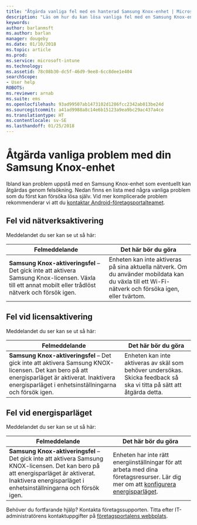 ```yaml
---
title: "Åtgärda vanliga fel med en hanterad Samsung Knox-enhet | Microsoft Docs"
description: "Läs om hur du kan lösa vanliga fel med en Samsung Knox-enhet."
keywords: 
author: barlanmsft
ms.author: barlan
manager: dougeby
ms.date: 01/10/2018
ms.topic: article
ms.prod: 
ms.service: microsoft-intune
ms.technology: 
ms.assetid: 78c08b30-dc5f-46d9-9ee8-6cc8dee1e404
searchScope:
- User help
ROBOTS: 
ms.reviewer: arnab
ms.suite: ems
ms.openlocfilehash: 93ad99507ab1473102d1286fcc2342ab013be24d
ms.sourcegitcommit: a41ad9988a8c14e6b15123a9ea9bc29ac437a4ce
ms.translationtype: HT
ms.contentlocale: sv-SE
ms.lasthandoff: 01/25/2018
---
```

# <a name="fix-common-issues-with-your-samsung-knox-device"></a>Åtgärda vanliga problem med din Samsung Knox-enhet

Ibland kan problem uppstå med en Samsung Knox-enhet som eventuellt kan åtgärdas genom felsökning. Nedan finns en lista med några vanliga problem som du först kan försöka lösa själv. Vid mer komplicerade problem rekommenderar vi att du [kontaktar Android-företagsportalteamet](https://github.com/MicrosoftDocs/IntuneDocs/blob/master/intune-user-help/send-logs-to-microsoft-android.md).

## <a name="network-activation-error"></a>Fel vid nätverksaktivering

Meddelandet du ser kan se ut så här:

|Felmeddelande|Det här bör du göra|
|---|---|
|**Samsung Knox-aktiveringsfel** – Det gick inte att aktivera Samsung Knox-licensen. Växla till ett annat mobilt eller trådlöst nätverk och försök igen.|Enheten kan inte aktiveras på sina aktuella nätverk. Om du använder mobildata kan du växla till ett Wi-Fi-nätverk och försöka igen, eller tvärtom.|

## <a name="license-activation-error"></a>Fel vid licensaktivering

Meddelandet du ser kan se ut så här:

|Felmeddelande|Det här bör du göra|
|---|---|
|**Samsung Knox-aktiveringsfel** – Det gick inte att aktivera Samsung KNOX-licensen. Det kan bero på att energisparläget är aktiverat. Inaktivera energisparläget i enhetsinställningarna och försök igen.|Enheten kan inte aktiveras av skäl som behöver undersökas. Skicka feedback så ska vi titta på sätt att åtgärda detta.|

## <a name="power-saving-mode-error"></a>Fel vid energisparläget

Meddelandet du ser kan se ut så här:

|Felmeddelande|Det här bör du göra|
|---|---|
|**Samsung Knox-aktiveringsfel** – Det gick inte att aktivera Samsung KNOX-licensen. Det kan bero på att energisparläget är aktiverat. Inaktivera energisparläget i enhetsinställningarna och försök igen. |Enheten har inte rätt energiinställningar för att arbeta med dina företagsresurser. Lär dig mer om att [konfigurera energisparläget](power-saving-mode-android.md).|

Behöver du fortfarande hjälp? Kontakta företagssupporten. Titta efter IT-administratörens kontaktuppgifter på [företagsportalens webbplats](https://portal.manage.microsoft.com#HelpDeskDialog).
